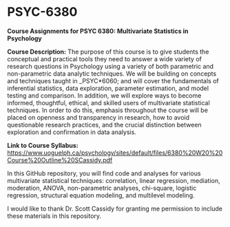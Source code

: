 # PSYC-6380
<b>Course Assignments for PSYC 6380: Multivariate Statistics in Psychology</b>

<b>Course Description:</b>
The purpose of this course is to give students the conceptual and practical tools they need to 
answer a wide variety of research questions in Psychology using a variety of both parametric 
and non-parametric data analytic techniques. We will be building on concepts and techniques 
taught in _PSYC*6060; and will cover the fundamentals of inferential statistics, data exploration, 
parameter estimation, and model testing and comparison. In addition, we will explore ways to 
become informed, thoughtful, ethical, and skilled users of multivariate statistical techniques. In 
order to do this, emphasis throughout the course will be placed on openness and transparency 
in research, how to avoid questionable research practices, and the crucial distinction between 
exploration and confirmation in data analysis.

<b> Link to Course Syllabus: </b> https://www.uoguelph.ca/psychology/sites/default/files/6380%20W20%20Course%20Outline%20SCassidy.pdf

In this GitHub repository, you will find code and analyses for various multivariate statistical techniques: correlation, linear regression, mediation, moderation, ANOVA, non-parametric analyses, chi-square, logistic regression, structural equation modeling, and multilevel modeling.

I would like to thank Dr. Scott Cassidy for granting me permission to include these materials in this repository. 
